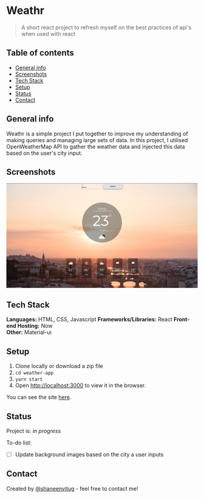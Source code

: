 # Weathr

> A short react project to refresh myself on the best practices of api's when used with react

## Table of contents

- [General info](#general-info)
- [Screenshots](#screenshots)
- [Tech Stack](#tech-stack)
- [Setup](#setup)
- [Status](#status)
- [Contact](#contact)

## General info

Weathr is a simple project I put together to improve my understanding of making queries and managing large sets of data. In this project, I utilised OpenWeatherMap API to gather the weather data and injected this data based on the user's city input.

## Screenshots

![Image of project](public/weathr-screenshot.png)

## Tech Stack

**Languages:** HTML, CSS, Javascript
**Frameworks/Libraries:** React
**Front-end Hosting:** Now  
**Other:** Material-ui

## Setup

1. Clone locally or download a zip file
2. `cd weather-app`
3. `yarn start`
4. Open [http://localhost:3000](http://localhost:3000) to view it in the browser.

You can see the site [here](https://weather-app.shaneenvitug.now.sh/).

## Status

Project is: _in progress_

To-do list:

- [ ] Update background images based on the city a user inputs

## Contact

Created by [@shaneenvitug](https://www.shaneenvitug.com/) - feel free to contact me!
